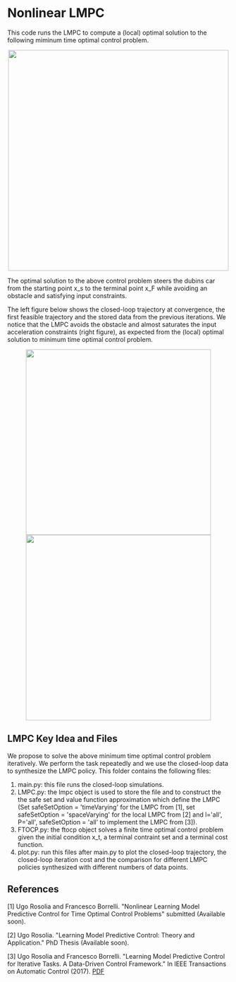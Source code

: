 # Nonlinear LMPC

This code runs the LMPC to compute a (local) optimal solution to the following miminum time optimal control problem.

<p align="center">
<img src="https://github.com/urosolia/LMPC/blob/master/NonlinearLMPC/DubinsObstacleAvoidance_SampledSafeSet/readmeFigures/minimumTimeProblem.png" width="500" />
</p>

The optimal solution to the above control problem steers the dubins car from the starting point x_s to the terminal point x_F while avoiding an obstacle and satisfying input constraints. 

The left figure below shows the closed-loop trajectory at convergence, the first feasible trajectory and the stored data from the previous iterations. We notice that the LMPC avoids the obstacle and almost saturates the input acceleration constraints (right figure), as expected from the (local) optimal solution to minimum time optimal control problem.

<p align="center">
<img src="https://github.com/urosolia/LMPC/blob/master/NonlinearLMPC/DubinsObstacleAvoidance_SampledSafeSet/readmeFigures/iterationEvolution.png" width="420" />
<img src="https://github.com/urosolia/LMPC/blob/master/NonlinearLMPC/DubinsObstacleAvoidance_SampledSafeSet/readmeFigures/velocityAcceleration.png" width="420" />
</p>

## LMPC Key Idea and Files

We propose to solve the above minimum time optimal control problem iteratively. We perform the task repeatedly and we use the closed-loop data to synthesize the LMPC policy. This folder contains the following files:

1) main.py: this file runs the closed-loop simulations.
2) LMPC.py: the lmpc object is used to store the file and to construct the the safe set and value function approximation which define the LMPC (Set safeSetOption = 'timeVarying' for the LMPC from [1], set safeSetOption = 'spaceVarying' for the local LMPC from [2] and l='all', P='all',  safeSetOption = 'all' to implement the LMPC from [3]).
3) FTOCP.py: the ftocp object solves a finite time optimal control problem given the initial condition x_t, a terminal contraint set and a terminal cost function.
4) plot.py: run this files after main.py to plot the closed-loop trajectory, the closed-loop iteration cost and the comparison for different LMPC policies synthesized with different numbers of data points.

## References

[1] Ugo Rosolia and Francesco Borrelli. "Nonlinear  Learning  Model  Predictive  Control  for Time  Optimal  Control  Problems" submitted (Available soon).

[2] Ugo Rosolia. "Learning Model Predictive Control: Theory and Application." PhD Thesis (Available soon).

[3] Ugo Rosolia and Francesco Borrelli. "Learning Model Predictive Control for Iterative Tasks. A Data-Driven Control Framework." In IEEE Transactions on Automatic Control (2017). [PDF](https://ieeexplore.ieee.org/document/8039204/)

